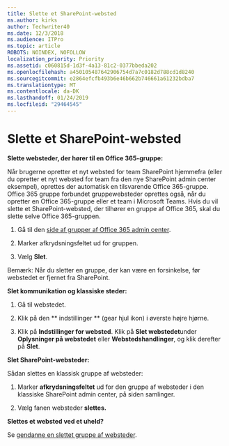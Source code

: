 ```yaml
---
title: Slette et SharePoint-websted
ms.author: kirks
author: Techwriter40
ms.date: 12/3/2018
ms.audience: ITPro
ms.topic: article
ROBOTS: NOINDEX, NOFOLLOW
localization_priority: Priority
ms.assetid: c060815d-1d3f-4a13-81c2-0377bbeda202
ms.openlocfilehash: a450105487642906754d7a7c0182d788cd1d8240
ms.sourcegitcommit: e2864efcfb493b6e46b662b746661a61232bdba7
ms.translationtype: MT
ms.contentlocale: da-DK
ms.lasthandoff: 01/24/2019
ms.locfileid: "29464545"
---
```

# <a name="delete-a-sharepoint-site"></a>Slette et SharePoint-websted

 **Slette websteder, der hører til en Office 365-gruppe:**
  
Når brugerne opretter et nyt websted for team SharePoint hjemmefra (eller du opretter et nyt websted for team fra den nye SharePoint admin center eksempel), oprettes der automatisk en tilsvarende Office 365-gruppe. Office 365 gruppe forbundet gruppewebsteder oprettes også, når du opretter en Office 365-gruppe eller et team i Microsoft Teams. Hvis du vil slette et SharePoint-websted, der tilhører en gruppe af Office 365, skal du slette selve Office 365-gruppen. 
  
1. Gå til den [side af grupper af Office 365 admin center](https://portal.office.com/adminportal/home#/groups).
  
2. Marker afkrydsningsfeltet ud for gruppen.
  
3. Vælg **Slet**. 
  
Bemærk: Når du sletter en gruppe, der kan være en forsinkelse, før webstedet er fjernet fra SharePoint.
  
 **Slet kommunikation og klassiske steder:**
  
1. Gå til webstedet.
  
2. Klik på den ** indstillinger ** (gear hjul ikon) i øverste højre hjørne. 
  
3. Klik på **Indstillinger for websted**. Klik på **Slet webstedet**under **Oplysninger på webstedet** eller **Webstedshandlinger**, og klik derefter på **Slet**. 
  
 **Slet SharePoint-websteder:**
  
Sådan slettes en klassisk gruppe af websteder:
  
1. Marker **afkrydsningsfeltet** ud for den gruppe af websteder i den klassiske SharePoint admin center, på siden samlinger. 
  
2. Vælg fanen websteder **slettes.**
  
 **Slettes et websted ved et uheld?**
  
Se [gendanne en slettet gruppe af websteder](https://go.microsoft.com/fwlink/?linkid=867660).
  

